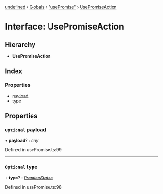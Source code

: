 [undefined](../README.md) › [Globals](../globals.md) › ["usePromise"](../modules/_usepromise_.md) › [UsePromiseAction](_usepromise_.usepromiseaction.md)

# Interface: UsePromiseAction

## Hierarchy

* **UsePromiseAction**

## Index

### Properties

* [payload](_usepromise_.usepromiseaction.md#optional-payload)
* [type](_usepromise_.usepromiseaction.md#optional-type)

## Properties

### `Optional` payload

• **payload**? : *any*

Defined in usePromise.ts:99

___

### `Optional` type

• **type**? : *[PromiseStates](../modules/_usepromise_.md#promisestates)*

Defined in usePromise.ts:98
